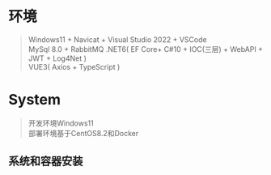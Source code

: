 # 环境
> Windows11 + Navicat + Visual Studio 2022 + VSCode  
> MySql 8.0 + RabbitMQ
> .NET6( EF Core+ C#10 + IOC(三层) + WebAPI + JWT + Log4Net )  
> VUE3( Axios + TypeScript )

# System
> 开发环境Windows11  
> 部署环境基于CentOS8.2和Docker
## 系统和容器安装

